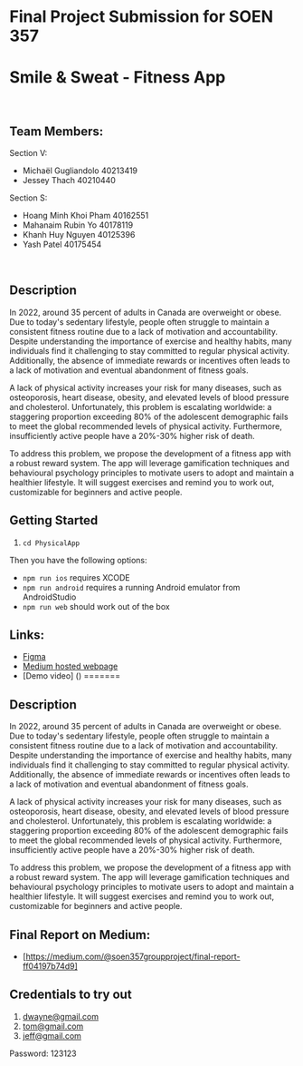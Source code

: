 # Final Project Submission for SOEN 357
# Smile & Sweat - Fitness App
<br/>

## Team Members:
Section V:
- Michaël Gugliandolo 40213419
- Jessey Thach 40210440

Section S:
- Hoang Minh Khoi Pham 40162551
- Mahanaim Rubin Yo 40178119
- Khanh Huy Nguyen 40125396
- Yash Patel 40175454
<br/>

## Description
In 2022, around 35 percent of adults in Canada are overweight or obese. Due to today's sedentary lifestyle, people often struggle to maintain a consistent fitness routine due to a lack of motivation and accountability. Despite understanding the importance of exercise and healthy habits, many individuals find it challenging to stay committed to regular physical activity. Additionally, the absence of immediate rewards or incentives often leads to a lack of motivation and eventual abandonment of fitness goals.

A lack of physical activity increases your risk for many diseases, such as osteoporosis, heart disease, obesity, and elevated levels of blood pressure and cholesterol. Unfortunately, this problem is escalating worldwide: a staggering proportion exceeding 80% of the adolescent demographic fails to meet the global recommended levels of physical activity. Furthermore, insufficiently active people have a 20%-30% higher risk of death.

To address this problem, we propose the development of a fitness app with a robust reward system. The app will leverage gamification techniques and behavioural psychology principles to motivate users to adopt and maintain a healthier lifestyle. It will suggest exercises and remind you to work out, customizable for beginners and active people.
<br/>

## Getting Started
1. `cd PhysicalApp`

Then you have the following options:
* `npm run ios` requires XCODE
* `npm run android` requires a running Android emulator from AndroidStudio
* `npm run web` should work out of the box

## Links:
- [Figma](https://www.figma.com/file/MYg6cCIK6Qhm06d2fG7iHd/Smile-%26-Sweat?type=design&node-id=0%3A1&mode=design&t=c7V6JaX5YxhFkt3H-1)
- [Medium hosted webpage](https://medium.com/@soen357groupproject/final-report-ff04197b74d9)
- [Demo video] ()
=======
## Description

In 2022, around 35 percent of adults in Canada are overweight or obese. Due to today's sedentary lifestyle, people often struggle to maintain a consistent fitness routine due to a lack of motivation and accountability. Despite understanding the importance of exercise and healthy habits, many individuals find it challenging to stay committed to regular physical activity. Additionally, the absence of immediate rewards or incentives often leads to a lack of motivation and eventual abandonment of fitness goals.

A lack of physical activity increases your risk for many diseases, such as osteoporosis, heart disease, obesity, and elevated levels of blood pressure and cholesterol. Unfortunately, this problem is escalating worldwide: a staggering proportion exceeding 80% of the adolescent demographic fails to meet the global recommended levels of physical activity. Furthermore, insufficiently active people have a 20%-30% higher risk of death.

To address this problem, we propose the development of a fitness app with a robust reward system. The app will leverage gamification techniques and behavioural psychology principles to motivate users to adopt and maintain a healthier lifestyle. It will suggest exercises and remind you to work out, customizable for beginners and active people.

## Final Report on Medium:
- [https://medium.com/@soen357groupproject/final-report-ff04197b74d9]

## Credentials to try out
1. dwayne@gmail.com
2. tom@gmail.com
3. jeff@gmail.com

Password: 123123

